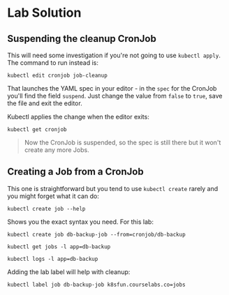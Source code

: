 # Lab Solution

## Suspending the cleanup CronJob

This will need some investigation if you're not going to use `kubectl apply`. The command to run instead is:

```
kubectl edit cronjob job-cleanup
```

That launches the YAML spec in your editor - in the `spec` for the CronJob you'll find the field `suspend`. Just change the value from `false` to `true`, save the file and exit the editor.

Kubectl applies the change when the editor exits:

```
kubectl get cronjob
```

> Now the CronJob is suspended, so the spec is still there but it won't create any more Jobs.

## Creating a Job from a CronJob

This one is straightforward but you tend to use `kubectl create` rarely and you might forget what it can do:

```
kubectl create job --help
```

Shows you the exact syntax you need. For this lab:

```
kubectl create job db-backup-job --from=cronjob/db-backup

kubectl get jobs -l app=db-backup

kubectl logs -l app=db-backup
```

Adding the lab label will help with cleanup:

```
kubectl label job db-backup-job k8sfun.courselabs.co=jobs
```
